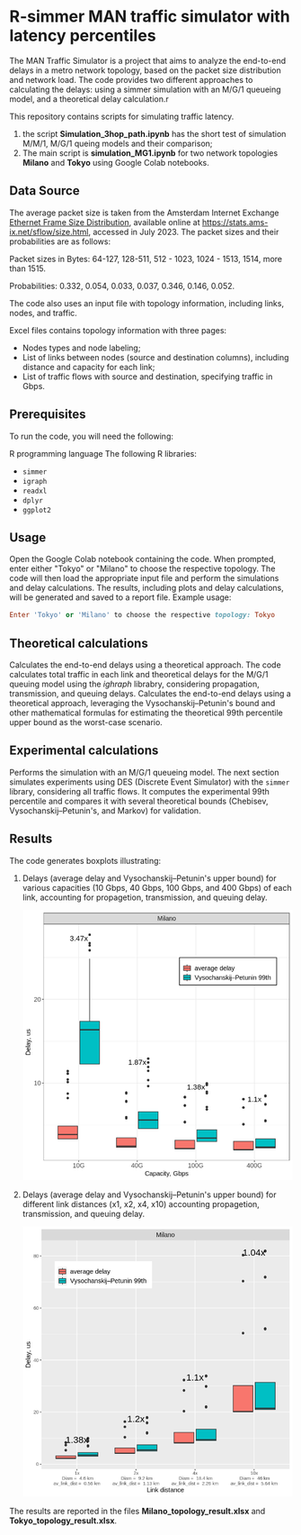 # R-simmer MAN traffic simulator with latency percentiles

The MAN Traffic Simulator is a project that aims to analyze the end-to-end delays in a metro network topology, based on the packet size distribution and network load. The code provides two different approaches to calculating the delays: using a simmer simulation with an M/G/1 queueing model, and a theoretical delay calculation.r

This repository contains scripts for simulating traffic latency. 
1. the script **Simulation_3hop_path.ipynb** has the short test of simulation M/M/1, M/G/1 queing models and their comparison;
2. The main script is **simulation_MG1.ipynb** for two network topologies **Milano** and **Tokyo** using Google Colab notebooks. 

## Data Source
The average packet size is taken from the Amsterdam Internet Exchange [Ethernet Frame Size Distribution](https://stats.ams-ix.net/sflow/size.html), available online at https://stats.ams-ix.net/sflow/size.html, accessed in July 2023. The packet sizes and their probabilities are as follows:

Packet sizes in Bytes: 64-127, 128-511, 512 - 1023, 1024 - 1513, 1514, more than 1515.

Probabilities: 0.332, 0.054, 0.033, 0.037, 0.346, 0.146, 0.052.

The code also uses an input file with topology information, including links, nodes, and traffic.

Excel files contains topology information with three pages:

* Nodes types and node labeling;
* List of links between nodes (source and destination columns), including distance and capacity for each link;
* List of traffic flows with source and destination, specifying traffic in Gbps.
  
## Prerequisites
To run the code, you will need the following:

R programming language
The following R libraries:
* `simmer`
* `igraph`
* `readxl`
* `dplyr`
* `ggplot2`

## Usage
Open the Google Colab notebook containing the code.
When prompted, enter either "Tokyo" or "Milano" to choose the respective topology.
The code will then load the appropriate input file and perform the simulations and delay calculations.
The results, including plots and delay calculations, will be generated and saved to a report file.
Example usage:
```ruby
Enter 'Tokyo' or 'Milano' to choose the respective topology: Tokyo
```


## Theoretical calculations  
Calculates the end-to-end delays using a theoretical approach.
The code calculates total traffic in each link and theoretical delays for the M/G/1 queuing model using the _ighraph_ librabry, considering propagation, transmission, and queuing delays. 
Calculates the end-to-end delays using a theoretical approach, leveraging the Vysochanskij–Petunin's bound and other mathematical formulas for estimating the theoretical 99th percentile upper bound as the worst-case scenario.

## Experimental calculations
Performs the simulation with an M/G/1 queueing model.
The next section simulates experiments using DES (Discrete Event Simulator) with the `simmer` library, considering all traffic flows. It computes the experimental 99th percentile and compares it with several theoretical bounds (Chebisev, Vysochanskij–Petunin's, and Markov) for validation.

## Results
The code generates boxplots illustrating:
1. Delays (average delay and Vysochanskij–Petunin's upper bound) for various capacities (10 Gbps, 40 Gbps, 100 Gbps, and 400 Gbps) of each link, accounting for propagetion, transmission, and queuing delay.
   
    <img src="/reports/output_data_2.png" alt="Capacities" width="500">
    
2. Delays (average delay and Vysochanskij–Petunin's upper bound) for different link distances (x1, x2, x4, x10) accounting propagetion, transmission, and queuing delay.
   
   <img src="/reports/output_data_1.png" alt="Distances" width="500">
   
The results are reported in the files **Milano_topology_result.xlsx** and **Tokyo_topology_result.xlsx**.





